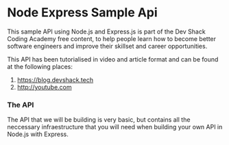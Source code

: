 # Node Express Sample Api


This sample API using Node.js and Express.js is part of the Dev Shack Coding Academy free content, to help people learn how to become better software engineers and improve their skillset and career opportunities.

This API has been tutorialised in video and article format and can be found at the following places:

1. https://blog.devshack.tech
2. http://youtube.com


### The API

The API that we will be building is very basic, but contains all the neccessary infraestructure that you will need when building your own API in Node.js with Express.
